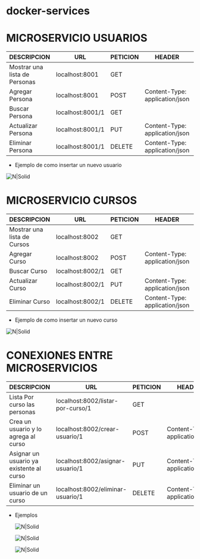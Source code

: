 # docker-services
# MICROSERVICIO USUARIOS

| DESCRIPCION  | URL               | PETICION | HEADER  | RESPUESTA
| ------ |-------------------|----------| ------ | ------ |
| Mostrar una lista de Personas | localhost:8001    | GET      | | JSON | 
| Agregar Persona | localhost:8001    | POST     | Content-Type: application/json |
| Buscar Persona | localhost:8001/1  | GET      |   | JSON
| Actualizar Persona | localhost:8001/1  | PUT      | Content-Type: application/json |
| Eliminar Persona | localhost:8001/1  |  DELETE  | Content-Type: application/json

- Ejemplo de como insertar un nuevo usuario

![N|Solid](https://github.com/CharleBone/docker-services/blob/master/usuarios/src/main/resources/static/imagenes_ejemplo/post-user.PNG)

# MICROSERVICIO CURSOS

| DESCRIPCION                 | URL              | PETICION | HEADER  | RESPUESTA
|-----------------------------|------------------|----------| ------ | ------ |
| Mostrar una lista de Cursos | localhost:8002   | GET      | | JSON | 
| Agregar Curso               | localhost:8002   | POST     | Content-Type: application/json |
| Buscar Curso                | localhost:8002/1 | GET      |   | JSON
| Actualizar Curso            | localhost:8002/1 | PUT      | Content-Type: application/json |
| Eliminar Curso              | localhost:8002/1 |  DELETE  | Content-Type: application/json

- Ejemplo de como insertar un nuevo curso

![N|Solid](https://github.com/CharleBone/docker-services/blob/master/cursos/src/main/resources/static/images_ejemplo/post-curso.PNG)

# CONEXIONES ENTRE MICROSERVICIOS

| DESCRIPCION                              | URL                               | PETICION | HEADER  | RESPUESTA
|------------------------------------------|-----------------------------------|----------| ------ | ------ |
| Lista Por curso las personas             | localhost:8002/listar-por-curso/1 | GET      | | JSON | 
| Crea un usuario y lo agrega al curso     | localhost:8002/crear-usuario/1    | POST     | Content-Type: application/json |
| Asignar un usuario ya existente al curso | localhost:8002/asignar-usuario/1  | PUT      | Content-Type: application/json |
| Eliminar un usuario de un curso          | localhost:8002/eliminar-usuario/1 | DELETE   |  Content-Type: application/json


- Ejemplos


  ![N|Solid](https://github.com/CharleBone/docker-services/blob/master/cursos/src/main/resources/static/images_ejemplo/put-asignar-usuario-curso.PNG)

  ![N|Solid](https://github.com/CharleBone/docker-services/blob/master/cursos/src/main/resources/static/images_ejemplo/post-crear-usuario-desde-curso.PNG)

  ![N|Solid](https://github.com/CharleBone/docker-services/blob/master/cursos/src/main/resources/static/images_ejemplo/delete-elimina-usuario-del-curso.PNG)
